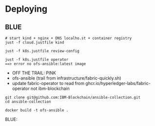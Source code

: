 # Deploying 


## BLUE 

```shell
# start kind + nginx + DNS localho.st + container registry   
just -f cloud.justfile kind 

just -f k8s.justfile review-config

just -f k8s.justfile operator 
==> error no ofs-ansible:latest image 
```

- OFF THE TRAIL: PINK  
- ofs-ansible (trail from infrastructure/fabric-quickly.sh)
- update fabric-operator to read from ghcr.io/hyperledger-labs/fabric-operator not ibm-blockchain 
```shell
git clone git@github.com:IBM-Blockchain/ansible-collection.git
cd ansible-collection 

docker build -t ofs-ansible . 
```

BLUE: 
